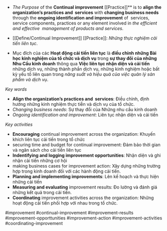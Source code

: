 - *The Purpose* of the **Continual improvement** [[Practice]]** is to **align the organization’s practices and  services** with **changing business needs** through the **ongoing identification and improvement** of  services, service components, practices or any element involved in *the efficient and effective  management of products and services*.

- [[Define/Continual Improvement]] [[Practice]]: *Những thực nghiệm cải tiến liên tục*.
- Mục đích của các **Hoạt động cải tiến liên tục** là **điều chỉnh những Bài học kinh nghiệm của tổ chức và dịch vụ** trong **sự thay đổi của những Nhu Cầu kinh doanh** thông qua **Việc liên tục nhận diện và cải tiến** những dịch vụ, những thành phần dịch vụ, những kinh nghiệm hoặc bất kỳ yếu tố liên quan trong *nâng suất và hiệu quả của việc quản lý sản phẩm và dịch vụ*.

*Key words*
- **Align the organization’s practices and  services**: Điều chỉnh, định hướng những kinh nghiệm thực tiễn và dịch vụ của tổ chức.
- *Changing business needs*: Sự thay đổi của Những nhu cầu kinh doanh
- *Ongoing identification and improvement*: Liên tục nhận diện và cải tiến

*Key activities*
- **Encouraging** continual improvement across the organization: Khuyến khích liên tục cải tiến trong tổ chức
- securing time and budget for continual improvement: Đảm bảo thời gian và ngân sách cho cải tiến liên tục
- **Indentifying and logging improvement opportunities**: Nhận diện và ghi nhận cải tiến những cơ hội
- making business cases for improvement action: Xây dựng những trường hợp trong kinh doanh đối với các hành động cải tiến.
- **Planning and implementing improvements**: Lên kế hoạch và thực hiện những cải tiến
- **Measuring and evaluating** improvement results: Đo lường và đánh giá những kết quả trong cải tiến.
- **Coordinating** improvement activities across the organization: Những hoạt động cải tiến phối hợp với nhau trong tổ chức.

#improvement #continual-improvement #improvement-results #improvement-opporttunities
#improvement-action #improvement-activities #coordinating-improvement